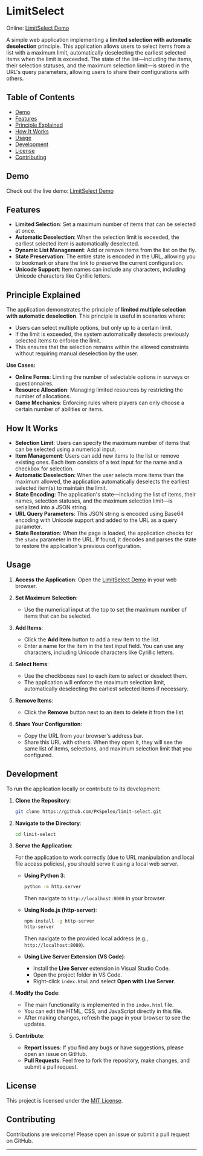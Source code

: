 # LimitSelect

Online: [LimitSelect Demo](https://pkspeleo.github.io/limit-select)

A simple web application implementing a **limited selection with automatic deselection** principle. This application allows users to select items from a list with a maximum limit, automatically deselecting the earliest selected items when the limit is exceeded. The state of the list—including the items, their selection statuses, and the maximum selection limit—is stored in the URL's query parameters, allowing users to share their configurations with others.

## Table of Contents

- [Demo](#demo)
- [Features](#features)
- [Principle Explained](#principle-explained)
- [How It Works](#how-it-works)
- [Usage](#usage)
- [Development](#development)
- [License](#license)
- [Contributing](#contributing)

## Demo

Check out the live demo: [LimitSelect Demo](https://pkspeleo.github.io/limit-select)

## Features

- **Limited Selection**: Set a maximum number of items that can be selected at once.
- **Automatic Deselection**: When the selection limit is exceeded, the earliest selected item is automatically deselected.
- **Dynamic List Management**: Add or remove items from the list on the fly.
- **State Preservation**: The entire state is encoded in the URL, allowing you to bookmark or share the link to preserve the current configuration.
- **Unicode Support**: Item names can include any characters, including Unicode characters like Cyrillic letters.

## Principle Explained

The application demonstrates the principle of **limited multiple selection with automatic deselection**. This principle is useful in scenarios where:

- Users can select multiple options, but only up to a certain limit.
- If the limit is exceeded, the system automatically deselects previously selected items to enforce the limit.
- This ensures that the selection remains within the allowed constraints without requiring manual deselection by the user.

**Use Cases:**

- **Online Forms**: Limiting the number of selectable options in surveys or questionnaires.
- **Resource Allocation**: Managing limited resources by restricting the number of allocations.
- **Game Mechanics**: Enforcing rules where players can only choose a certain number of abilities or items.

## How It Works

- **Selection Limit**: Users can specify the maximum number of items that can be selected using a numerical input.
- **Item Management**: Users can add new items to the list or remove existing ones. Each item consists of a text input for the name and a checkbox for selection.
- **Automatic Deselection**: When the user selects more items than the maximum allowed, the application automatically deselects the earliest selected item(s) to maintain the limit.
- **State Encoding**: The application's state—including the list of items, their names, selection statuses, and the maximum selection limit—is serialized into a JSON string.
- **URL Query Parameters**: This JSON string is encoded using Base64 encoding with Unicode support and added to the URL as a query parameter.
- **State Restoration**: When the page is loaded, the application checks for the `state` parameter in the URL. If found, it decodes and parses the state to restore the application's previous configuration.

## Usage

1. **Access the Application**: Open the [LimitSelect Demo](https://pkspeleo.github.io/limit-select) in your web browser.

2. **Set Maximum Selection**:
    - Use the numerical input at the top to set the maximum number of items that can be selected.

3. **Add Items**:
    - Click the **Add Item** button to add a new item to the list.
    - Enter a name for the item in the text input field. You can use any characters, including Unicode characters like Cyrillic letters.

4. **Select Items**:
    - Use the checkboxes next to each item to select or deselect them.
    - The application will enforce the maximum selection limit, automatically deselecting the earliest selected items if necessary.

5. **Remove Items**:
    - Click the **Remove** button next to an item to delete it from the list.

6. **Share Your Configuration**:
    - Copy the URL from your browser's address bar.
    - Share this URL with others. When they open it, they will see the same list of items, selections, and maximum selection limit that you configured.

## Development

To run the application locally or contribute to its development:

1. **Clone the Repository**:

    ```bash
    git clone https://github.com/PKSpeleo/limit-select.git
    ```

2. **Navigate to the Directory**:

    ```bash
    cd limit-select
    ```

3. **Serve the Application**:

   For the application to work correctly (due to URL manipulation and local file access policies), you should serve it using a local web server.

    - **Using Python 3**:

        ```bash
        python -m http.server
        ```

      Then navigate to `http://localhost:8000` in your browser.

    - **Using Node.js (http-server)**:

        ```bash
        npm install -g http-server
        http-server
        ```

      Then navigate to the provided local address (e.g., `http://localhost:8080`).

    - **Using Live Server Extension (VS Code)**:

        - Install the **Live Server** extension in Visual Studio Code.
        - Open the project folder in VS Code.
        - Right-click `index.html` and select **Open with Live Server**.

4. **Modify the Code**:

    - The main functionality is implemented in the `index.html` file.
    - You can edit the HTML, CSS, and JavaScript directly in this file.
    - After making changes, refresh the page in your browser to see the updates.

5. **Contribute**:

    - **Report Issues**: If you find any bugs or have suggestions, please open an issue on GitHub.
    - **Pull Requests**: Feel free to fork the repository, make changes, and submit a pull request.

## License

This project is licensed under the [MIT License](LICENSE).

## Contributing

Contributions are welcome! Please open an issue or submit a pull request on GitHub.

---
